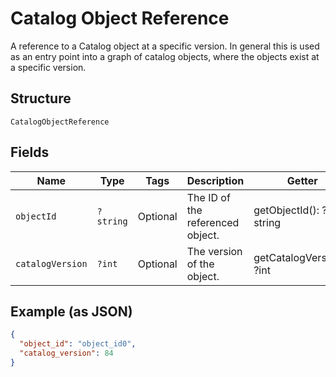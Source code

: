 
# Catalog Object Reference

A reference to a Catalog object at a specific version. In general this is
used as an entry point into a graph of catalog objects, where the objects exist
at a specific version.

## Structure

`CatalogObjectReference`

## Fields

| Name | Type | Tags | Description | Getter | Setter |
|  --- | --- | --- | --- | --- | --- |
| `objectId` | `?string` | Optional | The ID of the referenced object. | getObjectId(): ?string | setObjectId(?string objectId): void |
| `catalogVersion` | `?int` | Optional | The version of the object. | getCatalogVersion(): ?int | setCatalogVersion(?int catalogVersion): void |

## Example (as JSON)

```json
{
  "object_id": "object_id0",
  "catalog_version": 84
}
```

